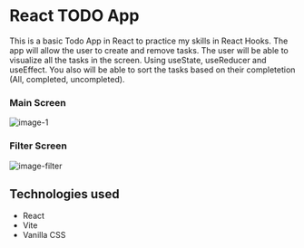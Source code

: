 # React TODO App

This is a basic Todo App in React to practice my skills in React Hooks. The app will allow the user to create and remove tasks. The user will be able to visualize all the tasks in the screen. Using useState, useReducer and useEffect. You also will be able to sort the tasks based on their completetion (All, completed, uncompleted).

### Main Screen
![image-1](https://user-images.githubusercontent.com/112787277/233529854-3adea473-db18-49e4-b9cf-ce47680bb187.png)

### Filter Screen
![image-filter](https://user-images.githubusercontent.com/112787277/233529885-dd5ff8e9-54ce-485f-a07c-a2a474705213.png)


## Technologies used
* React
* Vite
* Vanilla CSS
